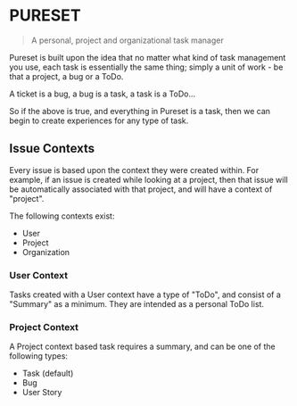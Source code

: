 # PURESET

> A personal, project and organizational task manager

Pureset is built upon the idea that no matter what kind of task management you use, each task is
essentially the same thing; simply a unit of work - be that a project, a bug or a ToDo.

A ticket is a bug, a bug is a task, a task is a ToDo...

So if the above is true, and everything in Pureset is a task, then we can begin to create
experiences for any type of task.


## Issue Contexts

Every issue is based upon the context they were created within. For example, if an issue is created
while looking at a project, then that issue will be automatically associated with that project, and
will have a context of "project".

The following contexts exist:

 - User
 - Project
 - Organization

### User Context

Tasks created with a User context have a type of "ToDo", and consist of a "Summary" as a minimum.
They are intended as a personal ToDo list.

### Project Context

A Project context based task requires a summary, and can be one of the following types:

 - Task (default)
 - Bug
 - User Story